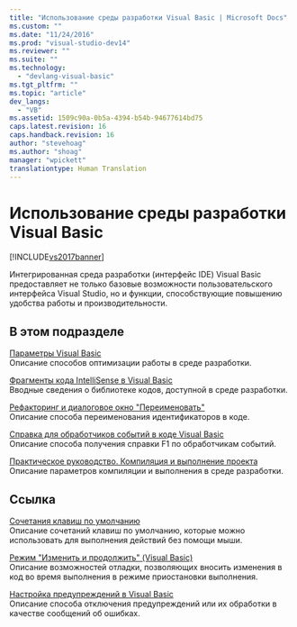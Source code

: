 ```yaml
---
title: "Использование среды разработки Visual Basic | Microsoft Docs"
ms.custom: ""
ms.date: "11/24/2016"
ms.prod: "visual-studio-dev14"
ms.reviewer: ""
ms.suite: ""
ms.technology: 
  - "devlang-visual-basic"
ms.tgt_pltfrm: ""
ms.topic: "article"
dev_langs: 
  - "VB"
ms.assetid: 1509c90a-0b5a-4394-b54b-94677614bd75
caps.latest.revision: 16
caps.handback.revision: 16
author: "stevehoag"
ms.author: "shoag"
manager: "wpickett"
translationtype: Human Translation
---
```

# Использование среды разработки Visual Basic
[!INCLUDE[vs2017banner](../../../csharp/includes/vs2017banner.md)]

Интегрированная среда разработки \(интерфейс IDE\) Visual Basic предоставляет не только базовые возможности пользовательского интерфейса Visual Studio, но и функции, способствующие повышению удобства работы и производительности.  
  
## В этом подразделе  
 [Параметры Visual Basic](../../../visual-basic/developing-apps/using-ide/settings.md)  
 Описание способов оптимизации работы в среде разработки.  
  
 [Фрагменты кода IntelliSense в Visual Basic](../../../visual-basic/developing-apps/using-ide/intellisense-code-snippets.md)  
 Вводные сведения о библиотеке кодов, доступной в среде разработки.  
  
 [Рефакторинг и диалоговое окно "Переименовать"](../../../visual-basic/developing-apps/using-ide/refactoring-and-rename-dialog-box.md)  
 Описание способа переименования идентификаторов в коде.  
  
 [Справка для обработчиков событий в коде Visual Basic](../../../visual-basic/developing-apps/using-ide/help-for-event-handlers.md)  
 Описание способа получения справки F1 по обработчикам событий.  
  
 [Практическое руководство. Компиляция и выполнение проекта](../../../visual-basic/developing-apps/using-ide/how-to-compile-and-run-a-project.md)  
 Описание параметров компиляции и выполнения в среде разработки.  
  
## Ссылка  
 [Сочетания клавиш по умолчанию](/visual-studio/ide/default-keyboard-shortcuts-in-visual-studio)  
 Описание сочетаний клавиш по умолчанию, которые можно использовать для выполнения действий без помощи мыши.  
  
 [Режим "Изменить и продолжить" \(Visual Basic\)](/visual-studio/debugger/edit-and-continue-visual-basic)  
 Описание возможностей отладки, позволяющих вносить изменения в код во время выполнения в режиме приостановки выполнения.  
  
 [Настройка предупреждений в Visual Basic](/visual-studio/ide/configuring-warnings-in-visual-basic)  
 Описание способа отключения предупреждений или их обработки в качестве сообщений об ошибках.